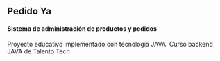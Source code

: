 ## Pedido Ya
#### Sistema de administración de productos y pedidos
Proyecto educativo implementado con tecnología JAVA. Curso backend JAVA de Talento Tech

